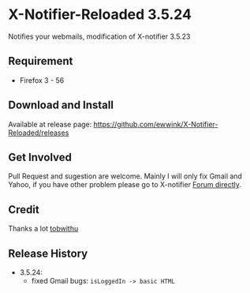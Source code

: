 # X-Notifier-Reloaded 3.5.24
Notifies your webmails, modification of X-notifier 3.5.23

## Requirement
- Firefox 3 - 56

## Download and Install
Available at release page: https://github.com/ewwink/X-Notifier-Reloaded/releases

## Get Involved
Pull Request and sugestion are welcome. Mainly I will only fix Gmail and Yahoo, if you have other problem please go to X-notifier [Forum directly](http://xnotifier.tobwithu.com/dp/forum/1).

## Credit
Thanks a lot [tobwithu](http://xnotifier.tobwithu.com)

## Release History
- 3.5.24: 
  - fixed Gmail bugs: `isLoggedIn -> basic HTML`
